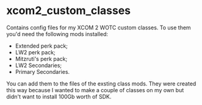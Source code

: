 # xcom2_custom_classes
Contains config files for my XCOM 2 WOTC custom classes.
To use them you'd need the following mods installed:
* Extended perk pack;
* LW2 perk pack;
* Mitzruti's perk pack;
* LW2 Secondaries;
* Primary Secondaries.

You can add them to the files of the exsting class mods.
They were created this way because I wanted to make a couple of classes on my own but didn't want to install 100Gb worth of SDK.
